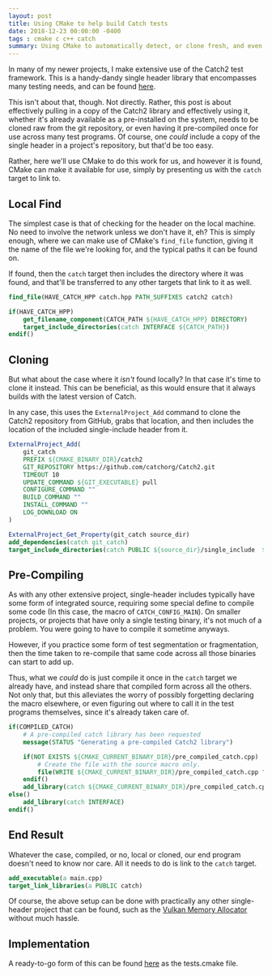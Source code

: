 ```yaml
---
layout: post
title: Using CMake to help build Catch tests
date: 2018-12-23 00:00:00 -0400
tags : cmake c c++ catch
summary: Using CMake to automatically detect, or clone fresh, and even pre-compile Catch for you.
---
```


In many of my newer projects, I make extensive use of the Catch2 test framework. This is a handy-dandy single header library that encompasses many testing needs, and can be found [here](https://github.com/catchorg/Catch2.git).

This isn't about that, though. Not directly. Rather, this post is about effectively pulling in a copy of the Catch2 library and effectively using it, whether it's already available as a pre-installed on the system, needs to be cloned raw from the git repository, or even having it pre-compiled once for use across many test programs. Of course, one *could* include a copy of the single header in a project's repository, but that'd be too easy.

Rather, here we'll use CMake to do this work for us, and however it is found, CMake can make it available for use, simply by presenting us with the `catch` target to link to.

## Local Find

The simplest case is that of checking for the header on the local machine. No need to involve the network unless we don't have it, eh? This is simply enough, where we can make use of CMake's `find_file` function, giving it the name of the file we're looking for, and the typical paths it can be found on.

If found, then the `catch` target then includes the directory where it was found, and that'll be transferred to any other targets that link to it as well.

```cmake
find_file(HAVE_CATCH_HPP catch.hpp PATH_SUFFIXES catch2 catch)

if(HAVE_CATCH_HPP)
    get_filename_component(CATCH_PATH ${HAVE_CATCH_HPP} DIRECTORY)
    target_include_directories(catch INTERFACE ${CATCH_PATH})
endif()
```

## Cloning

But what about the case where it *isn't* found locally? In that case it's time to clone it instead. This can be beneficial, as this would ensure that it always builds with the latest version of Catch.

In any case, this uses the `ExternalProject_Add` command to clone the Catch2 repository from GitHub, grabs that location, and then includes the location of the included single-include header from it.

```cmake
ExternalProject_Add(
    git_catch
    PREFIX ${CMAKE_BINARY_DIR}/catch2
    GIT_REPOSITORY https://github.com/catchorg/Catch2.git
    TIMEOUT 10
    UPDATE_COMMAND ${GIT_EXECUTABLE} pull
    CONFIGURE_COMMAND ""
    BUILD_COMMAND ""
    INSTALL_COMMAND ""
    LOG_DOWNLOAD ON
)

ExternalProject_Get_Property(git_catch source_dir)
add_dependencies(catch git_catch)
target_include_directories(catch PUBLIC ${source_dir}/single_include  ${source_dir}/single_include/catch2)
```

## Pre-Compiling

As with any other extensive project, single-header includes typically have some form of integrated source, requiring some special define to compile some code (In this case, the macro of `CATCH_CONFIG_MAIN`). On smaller projects, or projects that have only a single testing binary, it's not much of a problem. You were going to have to compile it sometime anyways.

However, if you practice some form of test segmentation or fragmentation, then the time taken to re-compile that same code across all those binaries can start to add up.

Thus, what we *could* do is just compile it once in the `catch` target we already have, and instead share that compiled form across all the others. Not only that, but this alleviates the worry of possibly forgetting declaring the macro elsewhere, or even figuring out where to call it in the test programs themselves, since it's already taken care of.

```cmake
if(COMPILED_CATCH)
    # A pre-compiled catch library has been requested
    message(STATUS "Generating a pre-compiled Catch2 library")

    if(NOT EXISTS ${CMAKE_CURRENT_BINARY_DIR}/pre_compiled_catch.cpp)
        # Create the file with the source macro only.
        file(WRITE ${CMAKE_CURRENT_BINARY_DIR}/pre_compiled_catch.cpp "#define CATCH_CONFIG_MAIN\n#include <catch.hpp>\n")
    endif()
    add_library(catch ${CMAKE_CURRENT_BINARY_DIR}/pre_compiled_catch.cpp)
else()
    add_library(catch INTERFACE)
endif()
```

## End Result

Whatever the case, compiled, or no, local or cloned, our end program doesn't need to know nor care. All it needs to do is link to the `catch` target.

```cmake
add_executable(a main.cpp)
target_link_libraries(a PUBLIC catch)
```

Of course, the above setup can be done with practically any other single-header project that can be found, such as the [Vulkan Memory Allocator](https://github.com/GPUOpen-LibrariesAndSDKs/VulkanMemoryAllocator) without much hassle.

## Implementation

A ready-to-go form of this can be found [here](https://git.stabletec.com/other/cmake-scripts) as the tests.cmake file.